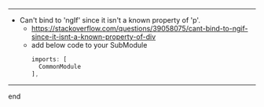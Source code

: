 
---

- Can't bind to 'ngIf' since it isn't a known property of 'p'.
  - https://stackoverflow.com/questions/39058075/cant-bind-to-ngif-since-it-isnt-a-known-property-of-div
  - add below code to your SubModule
    ```typescript
    imports: [
      CommonModule
    ],
    ```

---

end